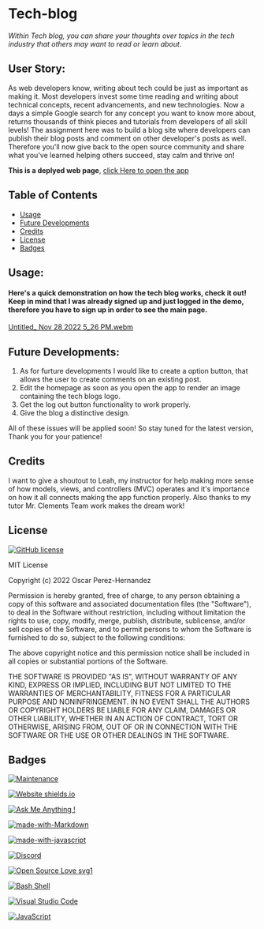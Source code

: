 # Tech-blog
*Within Tech blog, you can share your thoughts over topics in the tech industry that others may want to read or learn about*.

## User Story:

As web developers know, writing about tech could be just as important as making it. Most developers invest some time reading and writing about technical concepts, recent advancements, and new technologies. Now a days a simple Google search for any concept you want to know more about, returns thousands of think pieces and tutorials from developers of all skill levels! The assignment here was to build a blog site where developers can publish their blog posts and comment on other developer's posts as well. Therefore you'll now give back to the open source community and share what you've learned helping others succeed, stay calm and thrive on!

**This is a deplyed web page**, [click Here to open the app](https://oscars-tech-blog.herokuapp.com/)


## Table of Contents

- [Usage](#usage)
- [Future Developments](#future-developments)
- [Credits](#credits)
- [License](#license)
- [Badges](#badges)

## Usage:

#### Here's a quick demonstration on how the tech blog works, check it out! Keep in mind that I was already signed up and just logged in the demo, therefore you have to sign up in order to see the main page.
[Untitled_ Nov 28 2022 5_26 PM.webm](https://user-images.githubusercontent.com/112797175/204403555-266e8aee-f4a7-4c6f-aff3-f39535ac842f.webm)

## Future Developments:

1. As for furture developments I would like to create a option button, that allows the user to create comments on an existing post.
2. Edit the homepage as soon as you open the app to render an image containing the tech blogs logo.
3. Get the log out button functionality to work properly.
4. Give the blog a distinctive design.

All of these issues will be applied soon! So stay tuned for the latest version, Thank you for your patience!

## Credits

I want to give a shoutout to Leah, my instructor for help making more sense of how models, views, and controllers (MVC) operates and it's importance on how it all connects making the app function properly.
Also thanks to my tutor Mr. Clements Team work makes the dream work!

## License

[![GitHub license](https://img.shields.io/github/license/Naereen/StrapDown.js.svg)](https://github.com/Naereen/StrapDown.js/blob/master/LICENSE)

MIT License

Copyright (c) 2022 Oscar Perez-Hernandez

Permission is hereby granted, free of charge, to any person obtaining a copy of this software and associated documentation files (the "Software"), to deal in the Software without restriction, including without limitation the rights to use, copy, modify, merge, publish, distribute, sublicense, and/or sell copies of the Software, and to permit persons to whom the Software is furnished to do so, subject to the following conditions:

The above copyright notice and this permission notice shall be included in all copies or substantial portions of the Software.

THE SOFTWARE IS PROVIDED "AS IS", WITHOUT WARRANTY OF ANY KIND, EXPRESS OR IMPLIED, INCLUDING BUT NOT LIMITED TO THE WARRANTIES OF MERCHANTABILITY, FITNESS FOR A PARTICULAR PURPOSE AND NONINFRINGEMENT. IN NO EVENT SHALL THE AUTHORS OR COPYRIGHT HOLDERS BE LIABLE FOR ANY CLAIM, DAMAGES OR OTHER LIABILITY, WHETHER IN AN ACTION OF CONTRACT, TORT OR OTHERWISE, ARISING FROM, OUT OF OR IN CONNECTION WITH THE SOFTWARE OR THE USE OR OTHER DEALINGS IN THE SOFTWARE.

## Badges

[![Maintenance](https://img.shields.io/badge/Maintained%3F-yes-green.svg)](https://GitHub.com/LilOTechGod/E-commerce-back-end/)

[![Website shields.io](https://img.shields.io/website-up-down-green-red/http/shields.io.svg)](http://shields.io/)

[![Ask Me Anything !](https://img.shields.io/badge/Ask%20me-anything-1abc9c.svg)](https://GitHub.com/LilOTechGod/)

[![made-with-Markdown](https://img.shields.io/badge/Made%20with-Markdown-1f425f.svg)](http://commonmark.org)

[![made-with-javascript](https://img.shields.io/badge/Made%20with-JavaScript-1f425f.svg)](https://www.javascript.com)

[![Discord](https://badgen.net/badge/icon/discord?icon=discord&label)](https://https://discord.com/Oph3023x#9827/)

[![Open Source Love svg1](https://badges.frapsoft.com/os/v1/open-source.svg?v=103)](https://github.com/ellerbrock/open-source-badges/)

[![Bash Shell](https://badges.frapsoft.com/bash/v1/bash.png?v=103)](https://github.com/ellerbrock/open-source-badges/)

[![Visual Studio Code](https://img.shields.io/badge/--007ACC?logo=visual%20studio%20code&logoColor=ffffff)](https://code.visualstudio.com/)

[![JavaScript](https://img.shields.io/badge/--F7DF1E?logo=javascript&logoColor=000)](https://www.javascript.com/)
